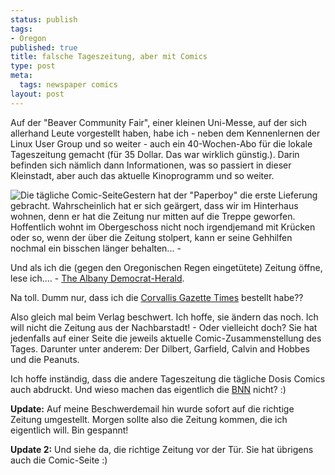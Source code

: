 ```yaml
--- 
status: publish
tags: 
- Oregon
published: true
title: falsche Tageszeitung, aber mit Comics
type: post
meta: 
  tags: newspaper comics
layout: post
---
```

Auf der "Beaver Community Fair", einer kleinen Uni-Messe, auf der sich allerhand Leute vorgestellt haben, habe ich - neben dem Kennenlernen der Linux User Group und so weiter - auch ein 40-Wochen-Abo für die lokale Tageszeitung gemacht (für 35 Dollar. Das war wirklich günstig.). Darin befinden sich nämlich dann Informationen, was so passiert in dieser Kleinstadt, aber auch das aktuelle Kinoprogramm und so weiter.

<img src='http://fredericiana.de/uploads/051015comicseite.jpg' alt='Die tägliche Comic-Seite' class="alignright" />Gestern hat der "Paperboy" die erste Lieferung gebracht. Wahrscheinlich hat er sich geärgert, dass wir im Hinterhaus wohnen, denn er hat die Zeitung nur mitten auf die Treppe geworfen. Hoffentlich wohnt im Obergeschoss nicht noch irgendjemand mit Krücken oder so, wenn der über die Zeitung stolpert, kann er seine Gehhilfen nochmal ein bisschen länger behalten... -

Und als ich die (gegen den Oregonischen Regen eingetütete) Zeitung öffne, lese ich.... - <a href="http://www.democratherald.com/">The Albany Democrat-Herald</a>.

Na toll. Dumm nur, dass ich die <a href="http://www.gazettetimes.com/">Corvallis Gazette Times</a> bestellt habe??

Also gleich mal beim Verlag beschwert. Ich hoffe, sie ändern das noch. Ich will nicht die Zeitung aus der Nachbarstadt! - Oder vielleicht doch? Sie hat jedenfalls auf einer Seite die jeweils aktuelle Comic-Zusammenstellung des Tages. Darunter unter anderem: Der Dilbert, Garfield, Calvin and Hobbes und die Peanuts.

Ich hoffe inständig, dass die andere Tageszeitung die tägliche Dosis Comics auch abdruckt. Und wieso machen das eigentlich die <a href="http://www.bnn.de">BNN</a> nicht? :)

<strong>Update:</strong> Auf meine Beschwerdemail hin wurde sofort auf die richtige Zeitung umgestellt. Morgen sollte also die Zeitung kommen, die ich eigentlich will. Bin gespannt!

<strong>Update 2:</strong> Und siehe da, die richtige Zeitung vor der Tür. Sie hat übrigens auch die Comic-Seite :)
